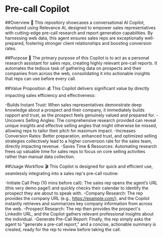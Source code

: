 # Pre-call Copilot

##Overview 💭
This repository showcases a conversational AI Copilot, developed using Relevance AI, designed to empower sales representatives with cutting-edge pre-call research and report generation capabilities. By harnessing web data, this agent ensures sales reps are exceptionally well-prepared, fostering stronger client relationships and boosting conversion rates.

##Purpose 🎯
The primary purpose of this Copilot is to act as a personal research assistant for sales reps, creating highly relevant pre-call reports. It automates the tedious task of gathering data on prospects and their companies from across the web, consolidating it into actionable insights that reps can use before every call.

##Value Proposition 💰
This Copilot delivers significant value by directly impacting sales efficiency and effectiveness:

-Builds Instant Trust: When sales representatives demonstrate deep knowledge about a prospect and their company, it immediately builds rapport and trust, as the prospect feels genuinely valued and prepared for.
-Uncovers Selling Angles: The comprehensive research provided can reveal unique insights and effective selling angles that might otherwise be missed, allowing reps to tailor their pitch for maximum impact.
-Increases Conversion Rates: Better preparation, enhanced trust, and optimized selling strategies collectively lead to a higher conversion rate for the sales team, directly impacting revenue.
-Saves Time & Resources: Automating research frees up valuable time for sales reps to focus on core selling activities rather than manual data collection.

##Usage Workflow 🎬
This Copilot is designed for quick and efficient use, seamlessly integrating into a sales rep's pre-call routine:

-Initiate Call Prep (10 mins before call): The sales rep opens the agent’s URL (this very demo page!) and quickly checks their calendar to identify the prospect they are about to speak with.
-Company Research: The rep provides the company URL (e.g., https://example.com/), and the Copilot instantly retrieves and summarizes key company information from across the web.
-Prospect Research: The rep then provides the prospect's LinkedIn URL, and the Copilot gathers relevant professional insights about the individual.
-Generate Pre-Call Report: Finally, the rep simply asks the agent to "generate a pre-call report," and a concise, actionable summary is created, ready for the rep to review before taking the call.
